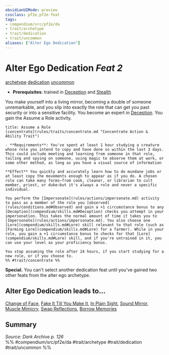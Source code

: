 ```yaml
---
obsidianUIMode: preview
cssclass: pf2e,pf2e-feat
tags:
- compendium/src/pf2e/da
- trait/archetype
- trait/dedication
- trait/uncommon
aliases: ["Alter Ego Dedication"]
---
```

# Alter Ego Dedication  *Feat 2*  
[archetype](rules/traits/archetype.md "Archetype Feat Trait")  [dedication](rules/traits/dedication.md "Dedication Feat Trait")  [uncommon](rules/traits/uncommon.md "Uncommon Rarity Trait")  

- **Prerequisites**: trained in [Deception](compendium/skills.md#Deception) and [Stealth](compendium/skills.md#Stealth)

You make yourself into a living mirror, becoming a double of someone unremarkable, and you slip into exactly the role that can get you past security or into a sensitive facility. You become an expert in [Deception](compendium/skills.md#Deception). You gain the Assume a Role activity.

```ad-embed-ability
title: Assume a Role
[concentrate](rules/traits/concentrate.md "Concentrate Action & Ability Trait")  

- **Requirements**: You've spent at least 1 hour studying a creature whose role you intend to copy and have done so within the last 3 days. This could include meeting and learning from someone in that role, tailing and spying on someone, using magic to observe them at work, or some other method, as long as you have a visual source of information

**Effect** You quickly and accurately learn how to do mundane jobs or at least copy the movements enough to appear as if you do. A chosen role can take many forms—from cook, cleaner, or librarian to cult member, priest, or duke—but it's always a role and never a specific individual.

You perform the [Impersonate](rules/actions/impersonate.md) activity to pass as a member of the role you [observed](rules/conditions.md#Observed) and gain a +1 circumstance bonus to any [Deception](compendium/skills.md#Deception) checks you attempt in your impersonation. This takes the normal amount of time it takes you to [Impersonate](rules/actions/impersonate.md). You also choose one [Lore](compendium/skills.md#Lore) skill relevant to that role (such as [Farming Lore](compendium/skills.md#Lore) for a farmer). While in your role, you gain a +1 circumstance bonus to checks for that [Lore](compendium/skills.md#Lore) skill, and if you're untrained in it, you can use your level as your proficiency bonus.

You stop assuming the role after 24 hours, if you start studying for a new role, or if you choose to.  
%% #trait/concentrate %%
```

**Special.** You can't select another dedication feat until you've gained two other feats from the alter ego archetype.

## Alter Ego Dedication leads to...

[Change of Face](compendium/feats/change-of-face-da.md), [Fake It Till You Make It](compendium/feats/fake-it-till-you-make-it-da.md), [In Plain Sight](compendium/feats/in-plain-sight-da.md), [Sound Mirror](compendium/feats/sound-mirror-da.md), [Muscle Mimicry](compendium/feats/muscle-mimicry-da.md), [Swap Reflections](compendium/feats/swap-reflections-da.md), [Borrow Memories](compendium/feats/borrow-memories-da.md)

## Summary

*Source: Dark Archive p. 126*  
%% #compendium/src/pf2e/da #trait/archetype #trait/dedication #trait/uncommon %%